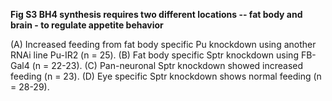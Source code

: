 **Fig S3 BH4 synthesis requires two different locations -- fat body and brain - to regulate appetite behavior**

(A) Increased feeding from fat body specific Pu knockdown using another RNAi line Pu-IR2 (n = 25).
(B) Fat body specific Sptr knockdown using FB-Gal4 (n = 22-23).
(C) Pan-neuronal Sptr knockdown showed increased feeding (n = 23).
(D) Eye specific Sptr knockdown shows normal feeding (n = 28-29). 
